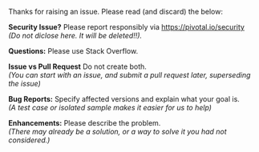 Thanks for raising an issue. Please read (and discard) the below:

**Security Issue?** Please report responsibly via https://pivotal.io/security  
_(Do not diclose here. It will be deleted!!)._

**Questions:** Please use Stack Overflow.  

**Issue vs Pull Request** Do not create both.  
_(You can start with an issue, and submit a pull request later, superseding the issue)_

**Bug Reports:** Specify affected versions and explain what your goal is.  
_(A test case or isolated sample makes it easier for us to help)_

**Enhancements:** Please describe the problem.  
_(There may already be a solution, or a way to solve it you had not considered.)_
